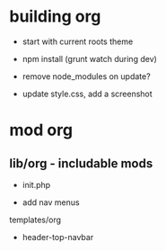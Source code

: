 building org
===

* start with current roots theme
* npm install (grunt watch during dev)
* remove node_modules on update?

* update style.css, add a screenshot


mod org
===

lib/org - includable mods
---

* init.php
-  add nav menus

templates/org
* header-top-navbar